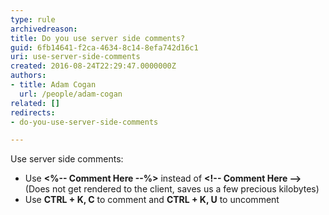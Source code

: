 ```yaml
---
type: rule
archivedreason: 
title: Do you use server side comments?
guid: 6fb14641-f2ca-4634-8c14-8efa742d16c1
uri: use-server-side-comments
created: 2016-08-24T22:29:47.0000000Z
authors:
- title: Adam Cogan
  url: /people/adam-cogan
related: []
redirects:
- do-you-use-server-side-comments

---
```


Use server side comments:

* Use  **&lt;%-- Comment Here --%&gt;** instead of  **&lt;!-- Comment Here --&gt;** (Does not get rendered to the client, saves us a few precious kilobytes)
* Use  **CTRL + K, C** to comment and  **CTRL + K, U** to uncomment


<!--endintro-->

